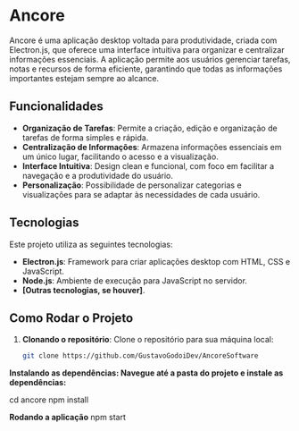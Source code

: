 # Ancore

Ancore é uma aplicação desktop voltada para produtividade, criada com Electron.js, que oferece uma interface intuitiva para organizar e centralizar informações essenciais. A aplicação permite aos usuários gerenciar tarefas, notas e recursos de forma eficiente, garantindo que todas as informações importantes estejam sempre ao alcance.

## Funcionalidades

- **Organização de Tarefas**: Permite a criação, edição e organização de tarefas de forma simples e rápida.
- **Centralização de Informações**: Armazena informações essenciais em um único lugar, facilitando o acesso e a visualização.
- **Interface Intuitiva**: Design clean e funcional, com foco em facilitar a navegação e a produtividade do usuário.
- **Personalização**: Possibilidade de personalizar categorias e visualizações para se adaptar às necessidades de cada usuário.
  
## Tecnologias

Este projeto utiliza as seguintes tecnologias:

- **Electron.js**: Framework para criar aplicações desktop com HTML, CSS e JavaScript.
- **Node.js**: Ambiente de execução para JavaScript no servidor.
- **[Outras tecnologias, se houver]**.

## Como Rodar o Projeto

1. **Clonando o repositório**:
   Clone o repositório para sua máquina local:
   ```bash
   git clone https://github.com/GustavoGodoiDev/AncoreSoftware

**Instalando as dependências: Navegue até a pasta do projeto e instale as dependências:**

cd ancore
npm install

**Rodando a aplicação**
npm start
